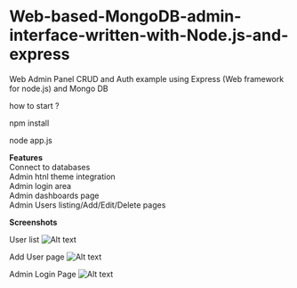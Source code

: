 # Web-based-MongoDB-admin-interface-written-with-Node.js-and-express

Web Admin Panel 
CRUD and Auth example using Express (Web framework for node.js) and Mongo DB

how to start ?

npm install

node app.js

<b> Features </b> <br>
Connect to databases  <br>
Admin htnl theme integration<br> 
Admin login area <br>
Admin dashboards page <br>
Admin Users listing/Add/Edit/Delete pages<br>

<b> Screenshots </b>

User list 
![Alt text](https://user-images.githubusercontent.com/39764409/59248238-7711e300-8c3f-11e9-96f7-d6a0fddc613f.png "Optional title")

Add User page 
![Alt text](https://user-images.githubusercontent.com/39764409/59248235-76794c80-8c3f-11e9-8311-79fbb42942aa.png "Optional title")

Admin Login Page 
![Alt text](https://user-images.githubusercontent.com/39764409/59248236-7711e300-8c3f-11e9-99c2-254559716a0e.png "Optional title")
